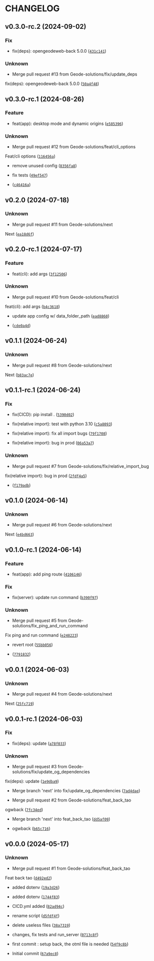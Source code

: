 # CHANGELOG

## v0.3.0-rc.2 (2024-09-02)

### Fix

* fix(deps): opengeodeweb-back 5.0.0 ([`431c141`](https://github.com/Geode-solutions/GeodeApp-Back/commit/431c141e262712bf31680e856685bd9d52180bd9))

### Unknown

* Merge pull request #13 from Geode-solutions/fix/update_deps

fix(deps): opengeodeweb-back 5.0.0 ([`50a4f48`](https://github.com/Geode-solutions/GeodeApp-Back/commit/50a4f48c9fe41668dd8995382f920dfaf4ebee19))

## v0.3.0-rc.1 (2024-08-26)

### Feature

* feat(app): desktop mode and dynamic origins ([`e585396`](https://github.com/Geode-solutions/GeodeApp-Back/commit/e5853968df1bf5df6f31c4f0c09d78636c953d00))

### Unknown

* Merge pull request #12 from Geode-solutions/feat/cli_options

Feat/cli options ([`116456a`](https://github.com/Geode-solutions/GeodeApp-Back/commit/116456a01cd825c78ddffc7aa2c086ecf9e4495c))

* remove unused config ([`8356fa8`](https://github.com/Geode-solutions/GeodeApp-Back/commit/8356fa80054cc64ab53cb07dbbd0510540cfa72f))

* fix tests ([`49ef547`](https://github.com/Geode-solutions/GeodeApp-Back/commit/49ef5470abcc08958879072ce2a41bcea4b2d1f5))

*  ([`c46416a`](https://github.com/Geode-solutions/GeodeApp-Back/commit/c46416ab6a2c12944a73fbcf059d420d7d5df70a))

## v0.2.0 (2024-07-18)

### Unknown

* Merge pull request #11 from Geode-solutions/next

Next ([`ea18d6f`](https://github.com/Geode-solutions/GeodeApp-Back/commit/ea18d6fa81722d2df593a8455171fd85c191dfd3))

## v0.2.0-rc.1 (2024-07-17)

### Feature

* feat(cli): add args ([`3f12506`](https://github.com/Geode-solutions/GeodeApp-Back/commit/3f125064ce5da5aa9481c541d1cde9e20f587f15))

### Unknown

* Merge pull request #10 from Geode-solutions/feat/cli

feat(cli): add args ([`b4c3618`](https://github.com/Geode-solutions/GeodeApp-Back/commit/b4c36182229d1369e9d2969c89ce023229488785))

* update app config w/ data_folder_path ([`ead8860`](https://github.com/Geode-solutions/GeodeApp-Back/commit/ead8860b35784f2b086ad886fb656f4d26097b82))

*  ([`cde0a4d`](https://github.com/Geode-solutions/GeodeApp-Back/commit/cde0a4da1702b816fd2b42530be9a5e83bd7d271))

## v0.1.1 (2024-06-24)

### Unknown

* Merge pull request #8 from Geode-solutions/next

Next ([`b83ac7e`](https://github.com/Geode-solutions/GeodeApp-Back/commit/b83ac7ed3b020d98c6d55b5224f68611f52aeb56))

## v0.1.1-rc.1 (2024-06-24)

### Fix

* fix(CICD): pip install . ([`5390d02`](https://github.com/Geode-solutions/GeodeApp-Back/commit/5390d0212722fe52cca1d49636ad8fe7f274fea4))

* fix(relative import): test with python 3.10 ([`c5a8093`](https://github.com/Geode-solutions/GeodeApp-Back/commit/c5a80931c431074f184a04355f5669f340a7d410))

* fix(relative import): fix all import bugs ([`79f1708`](https://github.com/Geode-solutions/GeodeApp-Back/commit/79f17084db965aeb2360fbc6bf10edefaa86bc1a))

* fix(relative import): bug in prod ([`06a53a7`](https://github.com/Geode-solutions/GeodeApp-Back/commit/06a53a744260c0bce89b955e06295940934e7353))

### Unknown

* Merge pull request #7 from Geode-solutions/fix/relative_import_bug

fix(relative import): bug in prod ([`2fdf4a5`](https://github.com/Geode-solutions/GeodeApp-Back/commit/2fdf4a5bcf4754999d4adea32549fe352ab7a838))

*  ([`f179adb`](https://github.com/Geode-solutions/GeodeApp-Back/commit/f179adb2f985bdd27e067e41372de806abc84f97))

## v0.1.0 (2024-06-14)

### Unknown

* Merge pull request #6 from Geode-solutions/next

Next ([`e4bd663`](https://github.com/Geode-solutions/GeodeApp-Back/commit/e4bd6636bd6740ebd51c3bd065b6908c7f478734))

## v0.1.0-rc.1 (2024-06-14)

### Feature

* feat(app): add ping route ([`4106146`](https://github.com/Geode-solutions/GeodeApp-Back/commit/4106146681b731e6df78ffe836e551a9c5adbe18))

### Fix

* fix(server): update run command ([`b390f97`](https://github.com/Geode-solutions/GeodeApp-Back/commit/b390f9765030be8d23332443a17e2cd462950170))

### Unknown

* Merge pull request #5 from Geode-solutions/fix_ping_and_run_command

Fix ping and run command ([`e248223`](https://github.com/Geode-solutions/GeodeApp-Back/commit/e248223d19161aca06674a81569a8fdaa5114a0b))

* revert root ([`55bb056`](https://github.com/Geode-solutions/GeodeApp-Back/commit/55bb056fe20c9d2094a241e28ce12f0bdbb50866))

*  ([`7791832`](https://github.com/Geode-solutions/GeodeApp-Back/commit/77918325f07a9b267337831d175e5f9eca533687))

## v0.0.1 (2024-06-03)

### Unknown

* Merge pull request #4 from Geode-solutions/next

Next ([`25fc719`](https://github.com/Geode-solutions/GeodeApp-Back/commit/25fc7193fc969a0a697ce83338713cc62de60eda))

## v0.0.1-rc.1 (2024-06-03)

### Fix

* fix(deps): update ([`a78f033`](https://github.com/Geode-solutions/GeodeApp-Back/commit/a78f033c0fc8622d114a36d02aeab067c0723361))

### Unknown

* Merge pull request #3 from Geode-solutions/fix/update_og_dependencies

fix(deps): update ([`1e9dba9`](https://github.com/Geode-solutions/GeodeApp-Back/commit/1e9dba9ed83d41d70d427c173dc46a5ab403b245))

* Merge branch &#39;next&#39; into fix/update_og_dependencies ([`7ad4dae`](https://github.com/Geode-solutions/GeodeApp-Back/commit/7ad4daef6e971ddc4c524f98b32adf9bef5d33b6))

* Merge pull request #2 from Geode-solutions/feat_back_tao

ogwback ([`7fc34ed`](https://github.com/Geode-solutions/GeodeApp-Back/commit/7fc34edcabbc7355f513c4bf77b6091a0f7846f1))

* Merge branch &#39;next&#39; into feat_back_tao ([`dd5af09`](https://github.com/Geode-solutions/GeodeApp-Back/commit/dd5af09492e2bb2cd739e08baeeeefd1dc1e8ac7))

* ogwback ([`b65c716`](https://github.com/Geode-solutions/GeodeApp-Back/commit/b65c716d011bac01e5cc9c1ebd393955fe145f6f))

## v0.0.0 (2024-05-17)

### Unknown

* Merge pull request #1 from Geode-solutions/feat_back_tao

Feat back tao ([`d492ed2`](https://github.com/Geode-solutions/GeodeApp-Back/commit/d492ed2abefe48583b07e1cb93cbc2899b7408e0))

* added dotenv ([`19a3d26`](https://github.com/Geode-solutions/GeodeApp-Back/commit/19a3d260d059dec0d2befabc2186e9c150c4a747))

* added dotenv ([`1744f83`](https://github.com/Geode-solutions/GeodeApp-Back/commit/1744f83e452b8abe17773a681c28cd04113f0434))

* CICD.yml added ([`82ad94c`](https://github.com/Geode-solutions/GeodeApp-Back/commit/82ad94c547dd503a86ef505ce0621c8d446c89ed))

* rename script ([`d5fdf4f`](https://github.com/Geode-solutions/GeodeApp-Back/commit/d5fdf4fdabb8bda99442f3c79153bd73a6023c33))

* delete useless files ([`38a7319`](https://github.com/Geode-solutions/GeodeApp-Back/commit/38a7319c92a462df052178fc78c3dd0e851b6d27))

* changes, fix tests and run_server ([`0713c8f`](https://github.com/Geode-solutions/GeodeApp-Back/commit/0713c8f3ec3be9a524d31fbe43de6c8728032d86))

* first commit : setup back, the otml file is needed ([`54f9c8b`](https://github.com/Geode-solutions/GeodeApp-Back/commit/54f9c8b11f72c33c1acd203fb0ced3e9551956f2))

* Initial commit ([`67a9ec8`](https://github.com/Geode-solutions/GeodeApp-Back/commit/67a9ec816d0fe1743830bab9b871951de28785a6))
